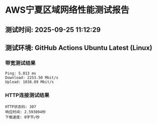 # AWS宁夏区域网络性能测试报告
## 测试时间: 2025-09-25 11:12:29
## 测试环境: GitHub Actions Ubuntu Latest (Linux)

### 带宽测试结果
```
Ping: 5.013 ms
Download: 2253.50 Mbit/s
Upload: 1038.89 Mbit/s
```

### HTTP连接测试结果
```
HTTP状态码: 307
响应时间: 2.593894秒
下载速度: 0字节/秒
```

